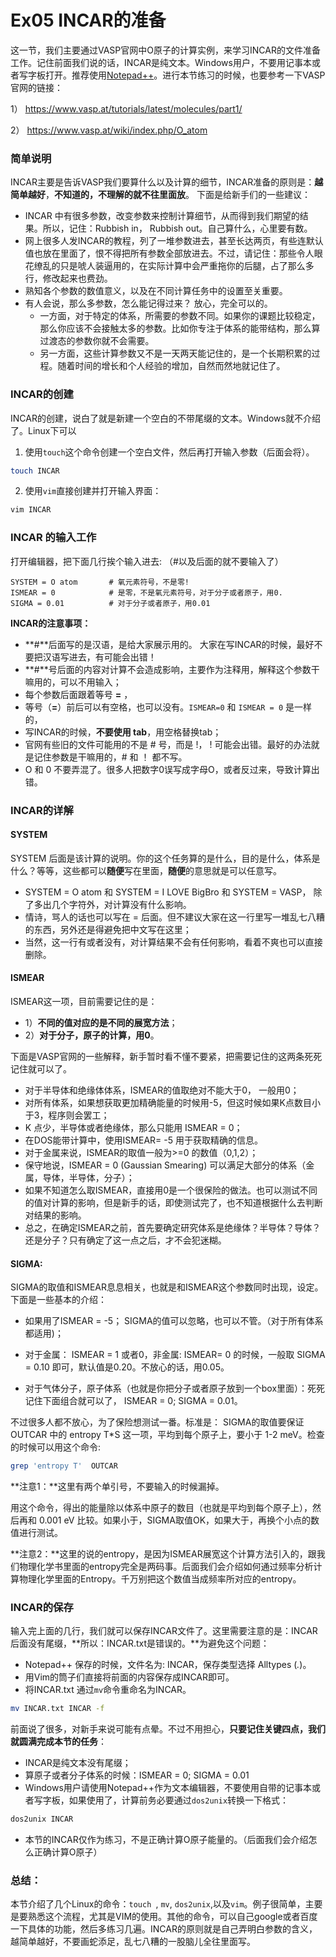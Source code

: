 # Ex05 INCAR的准备

这一节，我们主要通过VASP官网中O原子的计算实例，来学习INCAR的文件准备工作。记住前面我们说的话，INCAR是纯文本。Windows用户，不要用记事本或者写字板打开。推荐使用[Notepad++](https://notepad-plus-plus.org/)。进行本节练习的时候，也要参考一下VASP官网的链接：

1） https://www.vasp.at/tutorials/latest/molecules/part1/

2） https://www.vasp.at/wiki/index.php/O_atom



### 简单说明

INCAR主要是告诉VASP我们要算什么以及计算的细节，INCAR准备的原则是：**越简单越好**，**不知道的，不理解的就不往里面放**。 下面是给新手们的一些建议：

- INCAR 中有很多参数，改变参数来控制计算细节，从而得到我们期望的结果。所以，记住：Rubbish in， Rubbish out。自己算什么，心里要有数。
- 网上很多人发INCAR的教程，列了一堆参数进去，甚至长达两页，有些连默认值也放在里面了，恨不得把所有参数全部放进去。不过，请记住：那些令人眼花缭乱的只是唬人装逼用的，在实际计算中会严重拖你的后腿，占了那么多行，修改起来也费劲。
- 熟知各个参数的数值意义，以及在不同计算任务中的设置至关重要。
- 有人会说，那么多参数，怎么能记得过来？ 放心，完全可以的。
  - 一方面，对于特定的体系，所需要的参数不同。如果你的课题比较稳定，那么你应该不会接触太多的参数。比如你专注于体系的能带结构，那么算过渡态的参数你就不会需要。
  - 另一方面，这些计算参数又不是一天两天能记住的，是一个长期积累的过程。随着时间的增长和个人经验的增加，自然而然地就记住了。

### INCAR的创建

INCAR的创建，说白了就是新建一个空白的不带尾缀的文本。Windows就不介绍了。Linux下可以

1. 使用`touch`这个命令创建一个空白文件，然后再打开输入参数（后面会将）。

```bash
touch INCAR
```

2. 使用`vim`直接创建并打开输入界面：

```bash
vim INCAR
```

### INCAR 的输入工作

打开编辑器，把下面几行挨个输入进去: （#以及后面的就不要输入了）

```
SYSTEM = O atom       # 氧元素符号，不是零!
ISMEAR = 0            # 是零，不是氧元素符号，对于分子或者原子，用0.
SIGMA = 0.01          # 对于分子或者原子，用0.01
```

**INCAR的注意事项：**

* **#**后面写的是汉语，是给大家展示用的。 大家在写INCAR的时候，最好不要把汉语写进去，有可能会出错！
* **#**号后面的内容对计算不会造成影响，主要作为注释用，解释这个参数干嘛用的，可以不用输入；
* 每个参数后面跟着等号 **=** ， 
* 等号（**=**）前后可以有空格，也可以没有。`ISMEAR=0` 和 `ISMEAR = 0` 是一样的，
* 写INCAR的时候，**不要使用 tab**，用空格替换tab；
* 官网有些旧的文件可能用的不是 # 号，而是 !， ! 可能会出错。最好的办法就是记住参数是干嘛用的，# 和 ！ 都不写。
* O 和 0 不要弄混了。很多人把数字0误写成字母O，或者反过来，导致计算出错。



### INCAR的详解

#### SYSTEM 

SYSTEM 后面是该计算的说明。你的这个任务算的是什么，目的是什么，体系是什么？等等，这些都可以**随便**写在里面，**随便**的意思就是可以任意写。

* SYSTEM = O atom 和 SYSTEM = I LOVE BigBro  和 SYSTEM = VASP， 除了多出几个字符外，对计算没有什么影响。
* 情诗，骂人的话也可以写在 = 后面。但不建议大家在这一行里写一堆乱七八糟的东西，另外还是得避免把中文写在这里；
* 当然，这一行有或者没有，对计算结果不会有任何影响，看着不爽也可以直接删除。

#### ISMEAR 

ISMEAR这一项，目前需要记住的是：

* 1）**不同的值对应的是不同的展宽方法**；
* 2）**对于分子，原子的计算，用0**。

下面是VASP官网的一些解释，新手暂时看不懂不要紧，把需要记住的这两条死死记住就可以了。

* 对于半导体和绝缘体体系，ISMEAR的值取绝对不能大于0， 一般用0；
* 对所有体系，如果想获取更加精确能量的时候用-5，但这时候如果K点数目小于3，程序则会罢工；
* K 点少，半导体或者绝缘体，那么只能用 ISMEAR = 0；
* 在DOS能带计算中，使用ISMEAR= -5 用于获取精确的信息。 
* 对于金属来说，ISMEAR的取值一般为>=0 的数值（0,1,2）；
* 保守地说，ISMEAR = 0 (Gaussian Smearing) 可以满足大部分的体系（金属，导体，半导体，分子）；
* 如果不知道怎么取ISMEAR，直接用0是一个很保险的做法。也可以测试不同的值对计算的影响，但是新手的话，即使测试完了，也不知道根据什么去判断对结果的影响。
* 总之，在确定ISMEAR之前，首先要确定研究体系是绝缘体？半导体？导体？还是分子？只有确定了这一点之后，才不会犯迷糊。



#### SIGMA:

SIGMA的取值和ISMEAR息息相关，也就是和ISMEAR这个参数同时出现，设定。下面是一些基本的介绍：

* 如果用了ISMEAR = -5； SIGMA的值可以忽略，也可以不管。（对于所有体系都适用)；

* 对于金属： ISMEAR = 1 或者0，非金属: ISMEAR= 0 的时候，一般取 SIGMA = 0.10 即可，默认值是0.20。不放心的话，用0.05。

* 对于气体分子，原子体系（也就是你把分子或者原子放到一个box里面）：死死记住下面组合就可以了， ISMEAR = 0; SIGMA = 0.01。


不过很多人都不放心，为了保险想测试一番。标准是： SIGMA的取值要保证OUTCAR 中的 entropy T*S 这一项，平均到每个原子上，要小于 1-2 meV。检查的时候可以用这个命令: 

```bash
grep 'entropy T'  OUTCAR 
```

**注意1：**这里有两个单引号，不要输入的时候漏掉。

用这个命令，得出的能量除以体系中原子的数目（也就是平均到每个原子上），然后再和 0.001 eV 比较。如果小于，SIGMA取值OK，如果大于，再换个小点的数值进行测试。

**注意2：**这里的说的entropy，是因为ISMEAR展宽这个计算方法引入的，跟我们物理化学书里面的entropy完全是两码事。后面我们会介绍如何通过频率分析计算物理化学里面的Entropy。千万别把这个数值当成频率所对应的entropy。



### INCAR的保存

输入完上面的几行，我们就可以保存INCAR文件了。这里需要注意的是：INCAR后面没有尾缀，**所以：INCAR.txt是错误的。**为避免这个问题：

* Notepad++ 保存的时候，文件名为: INCAR，保存类型选择 Alltypes (*.*)。
* 用Vim的筒子们直接将前面的内容保存成INCAR即可。
* 将INCAR.txt 通过`mv`命令重命名为INCAR。

```bash
mv INCAR.txt INCAR -f
```

前面说了很多，对新手来说可能有点晕。不过不用担心，**只要记住关键四点，我们就圆满完成本节的任务**：

* INCAR是纯文本没有尾缀；
* 算原子或者分子体系的时候：ISMEAR = 0;  SIGMA = 0.01
* Windows用户请使用Notepad++作为文本编辑器，不要使用自带的记事本或者写字板，如果使用了，计算前务必要通过`dos2unix`转换一下格式：

```bash
dos2unix INCAR 
```

* 本节的INCAR仅作为练习，不是正确计算O原子能量的。（后面我们会介绍怎么正确计算O原子）

### 总结：

本节介绍了几个Linux的命令：`touch `, `mv`, `dos2unix`,以及`vim`。例子很简单，主要是要熟悉这个流程，尤其是VIM的使用。其他的命令，可以自己google或者百度一下具体的功能，然后多练习几遍。INCAR的原则就是自己弄明白参数的含义，越简单越好，不要画蛇添足，乱七八糟的一股脑儿全往里面写。
